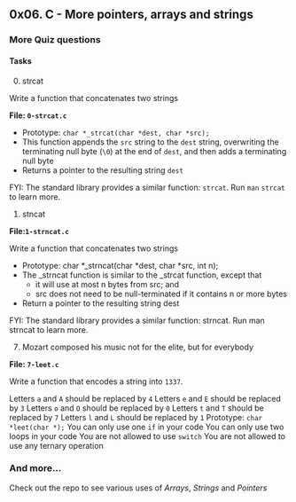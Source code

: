 ## 0x06. C - More pointers, arrays and strings

### More Quiz questions

#### Tasks

0. strcat

Write a function that concatenates two strings

**File: `0-strcat.c`**

-   Prototype: `char *_strcat(char *dest, char *src);`
-   This function appends the `src` string to the `dest` string, overwriting the terminating null byte (`\0`) at the end of `dest`, and then adds a terminating null byte
-   Returns a pointer to the resulting string `dest`

FYI: The standard library provides a similar function: `strcat`. Run `man` `strcat` to learn more.

1. stncat

**File:`1-strncat.c`**

Write a function that concatenates two strings

-   Prototype: char *\_strncat(char *dest, char \*src, int n);
-   The \_strncat function is similar to the \_strcat function, except that
    -   it will use at most n bytes from src; and
    -   src does not need to be null-terminated if it contains n or more bytes
-   Return a pointer to the resulting string dest

FYI: The standard library provides a similar function: strncat. Run man strncat to learn more.

7. Mozart composed his music not for the elite, but for everybody

**File: `7-leet.c`**

Write a function that encodes a string into `1337`.

Letters `a` and `A` should be replaced by `4`
Letters `e` and `E` should be replaced by `3`
Letters `o` and `O` should be replaced by `0`
Letters `t` and `T` should be replaced by `7`
Letters `l` and `L` should be replaced by `1`
Prototype: `char *leet(char *);`
You can only use one `if` in your code
You can only use two loops in your code
You are not allowed to use `switch`
You are not allowed to use any ternary operation

### And more...

Check out the repo to see various uses of _Arrays_, _Strings_ and _Pointers_
